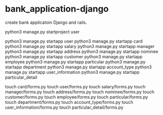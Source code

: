 # bank_application-django
create bank applicatoin Django and rails.


python3 manage.py startproject user

python3 manage.py startapp user
python3 manage.py startapp card
python3 manage.py startapp salary
python3 manage.py startapp manager
python3 manage.py startapp address
python3 manage.py startapp nominee
python3 manage.py startapp customer
python3 manage.py startapp employee
python3 manage.py startapp particular
python3 manage.py startapp department
python3 manage.py startapp account_type
python3 manage.py startapp user_information
python3 manage.py startapp particular_detail

touch card/forms.py
touch user/forms.py
touch salary/forms.py
touch manager/forms.py
touch address/forms.py
touch nominee/forms.py
touch customer/forms.py
touch employee/forms.py
touch particular/forms.py
touch department/forms.py
touch account_type/forms.py
touch user_information/forms.py
touch particular_detail/forms.py
